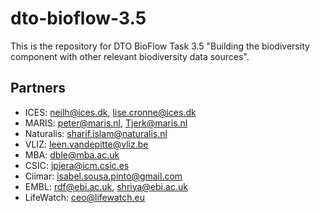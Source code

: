 # dto-bioflow-3.5

This is the repository for DTO BioFlow Task 3.5 "Building the biodiversity component with other relevant biodiversity data sources".

## Partners

- ICES: neilh@ices.dk, lise.cronne@ices.dk
- MARIS: peter@maris.nl, Tjerk@maris.nl 
- Naturalis: sharif.islam@naturalis.nl
- VLIZ: leen.vandepitte@vliz.be
- MBA: dble@mba.ac.uk
- CSIC: jpiera@icm.csic.es
- Ciimar: isabel.sousa.pinto@gmail.com
- EMBL: rdf@ebi.ac.uk, shriya@ebi.ac.uk
- LifeWatch: ceo@lifewatch.eu
